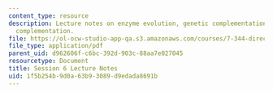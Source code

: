 ```yaml
---
content_type: resource
description: Lecture notes on enzyme evolution, genetic complementation, and chemical
  complementation.
file: https://ol-ocw-studio-app-qa.s3.amazonaws.com/courses/7-344-directed-evolution-engineering-biocatalysts-spring-2008/1f5b254b9d0a63b93089d9edada8691b_ses6_ln.pdf
file_type: application/pdf
parent_uid: d962606f-c6bc-392d-903c-88aa7e027045
resourcetype: Document
title: Session 6 Lecture Notes
uid: 1f5b254b-9d0a-63b9-3089-d9edada8691b
---
```

